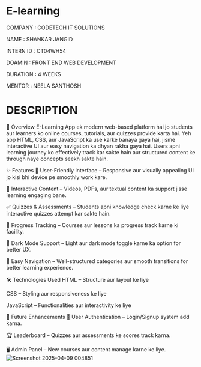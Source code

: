 # E-learning

COMPANY : CODETECH IT SOLUTIONS

NAME : SHANKAR JANGID

INTERN ID : CT04WH54

DOAMIN : FRONT END WEB DEVELOPMENT

DURATION : 4 WEEKS

MENTOR : NEELA SANTHOSH

# DESCRIPTION 

🌟 Overview
E-Learning App ek modern web-based platform hai jo students aur learners ko online courses, tutorials, aur quizzes provide karta hai. Yeh app HTML, CSS, aur JavaScript ka use karke banaya gaya hai, jisme interactive UI aur easy navigation ka dhyan rakha gaya hai. Users apni learning journey ko effectively track kar sakte hain aur structured content ke through naye concepts seekh sakte hain.

✨ Features
📖 User-Friendly Interface – Responsive aur visually appealing UI jo kisi bhi device pe smoothly work kare.

🎥 Interactive Content – Videos, PDFs, aur textual content ka support jisse learning engaging bane.

✅ Quizzes & Assessments – Students apni knowledge check karne ke liye interactive quizzes attempt kar sakte hain.

📌 Progress Tracking – Courses aur lessons ka progress track karne ki facility.

🌙 Dark Mode Support – Light aur dark mode toggle karne ka option for better UX.

🔗 Easy Navigation – Well-structured categories aur smooth transitions for better learning experience.

🛠️ Technologies Used
HTML – Structure aur layout ke liye

CSS – Styling aur responsiveness ke liye

JavaScript – Functionalities aur interactivity ke liye

📌 Future Enhancements
🔐 User Authentication – Login/Signup system add karna.

🏆 Leaderboard – Quizzes aur assessments ke scores track karna.

🖥️ Admin Panel – New courses aur content manage karne ke liye.
![Screenshot 2025-04-09 004851](https://github.com/user-attachments/assets/842dc999-954b-4932-83e5-14f5c071e9b7)
